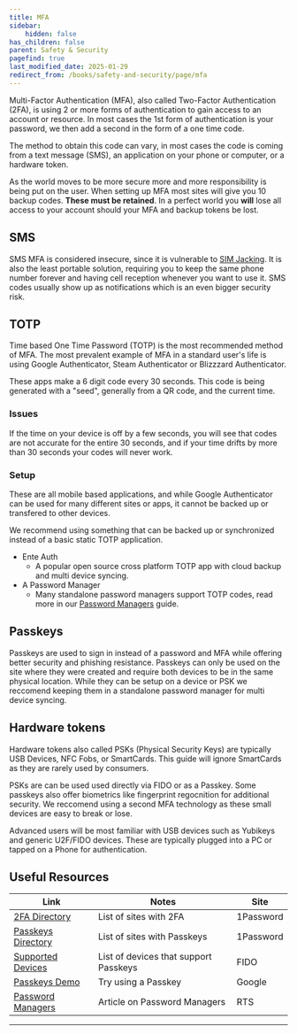 ```yaml
---
title: MFA
sidebar:
    hidden: false
has_children: false
parent: Safety & Security
pagefind: true
last_modified_date: 2025-01-29
redirect_from: /books/safety-and-security/page/mfa
---
```






Multi-Factor Authentication (MFA), also called Two-Factor Authentication (2FA), is using 2 or more forms of authentication to gain access to an account or resource. In most cases the 1st form of authentication is your password, we then add a second in the form of a one time code.

The method to obtain this code can vary, in most cases the code is coming from a text message (SMS), an application on your phone or computer, or a hardware token.

As the world moves to be more secure more and more responsibility is being put on the user. When setting up MFA most sites will give you 10 backup codes. **These must be retained**. In a perfect world you **will** lose all access to your account should your MFA and backup tokens be lost.

## SMS
SMS MFA is considered insecure, since it is vulnerable to [SIM Jacking](https://nakedsecurity.sophos.com/2020/03/17/europol-busts-up-two-sim-swapping-hacking-rings/). It is also the least portable solution, requiring you to keep the same phone number forever and having cell reception whenever you want to use it. SMS codes usually show up as notifications which is an even bigger security risk.

## TOTP
Time based One Time Password (TOTP) is the most recommended method of MFA. The most prevalent example of MFA in a standard user's life is using Google Authenticator, Steam Authenticator or Blizzzard Authenticator.

These apps make a 6 digit code every 30 seconds. This code is being generated with a "seed", generally from a QR code, and the current time. 

### Issues
If the time on your device is off by a few seconds, you will see that codes are not accurate for the entire 30 seconds, and if your time drifts by more than 30 seconds your codes will never work.

### Setup
These are all mobile based applications, and while Google Authenticator can be used for many different sites or apps, it cannot be backed up or transfered to other devices.

We recommend using something that can be backed up or synchronized instead of a basic static TOTP application.

* Ente Auth
    * A popular open source cross platform TOTP app with cloud backup and multi device syncing.
* A Password Manager
    * Many standalone password managers support TOTP codes, read more in our 
[Password Managers](/safety-security/pw-managers/) guide.

## Passkeys
Passkeys are used to sign in instead of a password and MFA while offering better security and phishing resistance. Passkeys can only be used on the site where they were created and require both devices to be in the same physical location. While they can be setup on a device or PSK we reccomend keeping them in a standalone password manager for multi device syncing.

## Hardware tokens
Hardware tokens also called PSKs (Physical Security Keys) are typically USB Devices, NFC Fobs, or SmartCards. This guide will ignore SmartCards as they are rarely used by consumers.

PSKs are can be used used directly via FIDO or as a Passkey. Some passkeys also offer biometrics like fingerprint regocnition for additional security.
We reccomend using a second MFA technology as these small devices are easy to break or lose.

Advanced users will be most familiar with USB devices such as Yubikeys and generic U2F/FIDO devices. These are typically plugged into a PC or tapped on a Phone for authentication.

## Useful Resources
| Link | Notes | Site |
| --- | --- | --- |
| [2FA Directory](https://2fa.directory/) | List of sites with 2FA | 1Password | 
| [Passkeys Directory](https://passkeys.directory/) | List of sites with Passkeys | 1Password |
| [Supported Devices](https://passkeys.dev/device-support/) | List of devices that support Passkeys | FIDO |
| [Passkeys Demo](https://passkeys-demo.appspot.com/) | Try using a Passkey | Google |
| [Password Managers](/safety-security/pw-managers/) | Article on Password Managers | RTS |
---
